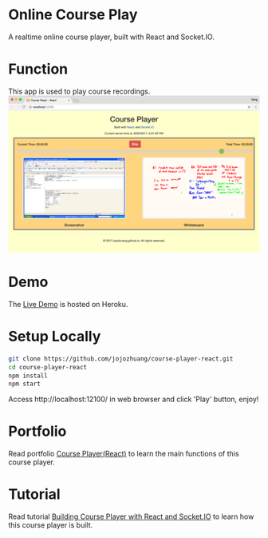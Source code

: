 # Online Course Play
A realtime online course player, built with React and Socket.IO.

# Function
This app is used to play course recordings.
![image](/public/drag.png)

# Demo
The [Live Demo](https://course-player-react.herokuapp.com/) is hosted on Heroku.

# Setup Locally
```bash
git clone https://github.com/jojozhuang/course-player-react.git
cd course-player-react
npm install
npm start
```
Access http://localhost:12100/ in web browser and click 'Play' button, enjoy!

# Portfolio
Read portfolio [Course Player(React)](http://jojozhuang.github.io/portfolio/course-player-react/) to learn the main functions of this course player.

# Tutorial
Read tutorial [Building Course Player with React and Socket.IO](http://jojozhuang.github.io/tutorial/react/building-course-player-with-react-and-socketio/) to learn how this course player is built.
